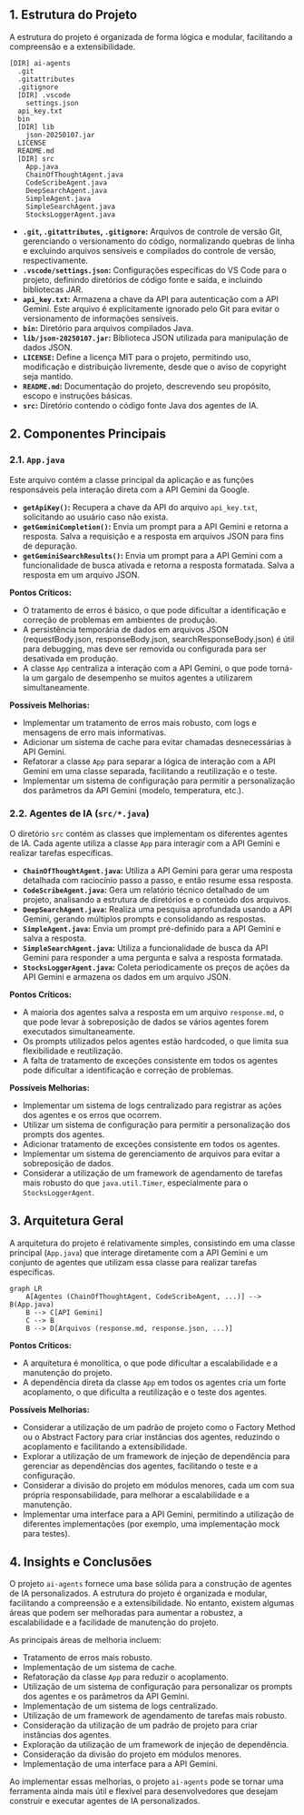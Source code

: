## 1. Estrutura do Projeto

A estrutura do projeto é organizada de forma lógica e modular, facilitando a compreensão e a extensibilidade.

```
[DIR] ai-agents
  .git
  .gitattributes
  .gitignore
  [DIR] .vscode
    settings.json
  api_key.txt
  bin
  [DIR] lib
    json-20250107.jar
  LICENSE
  README.md
  [DIR] src
    App.java
    ChainOfThoughtAgent.java
    CodeScribeAgent.java
    DeepSearchAgent.java
    SimpleAgent.java
    SimpleSearchAgent.java
    StocksLoggerAgent.java
```

*   **`.git`, `.gitattributes`, `.gitignore`:** Arquivos de controle de versão Git, gerenciando o versionamento do código, normalizando quebras de linha e excluindo arquivos sensíveis e compilados do controle de versão, respectivamente.
*   **`.vscode/settings.json`:** Configurações específicas do VS Code para o projeto, definindo diretórios de código fonte e saída, e incluindo bibliotecas JAR.
*   **`api_key.txt`:** Armazena a chave da API para autenticação com a API Gemini.  Este arquivo é explicitamente ignorado pelo Git para evitar o versionamento de informações sensíveis.
*   **`bin`:** Diretório para arquivos compilados Java.
*   **`lib/json-20250107.jar`:** Biblioteca JSON utilizada para manipulação de dados JSON.
*   **`LICENSE`:** Define a licença MIT para o projeto, permitindo uso, modificação e distribuição livremente, desde que o aviso de copyright seja mantido.
*   **`README.md`:** Documentação do projeto, descrevendo seu propósito, escopo e instruções básicas.
*   **`src`:** Diretório contendo o código fonte Java dos agentes de IA.

## 2. Componentes Principais

### 2.1. `App.java`

Este arquivo contém a classe principal da aplicação e as funções responsáveis pela interação direta com a API Gemini da Google.

*   **`getApiKey()`:** Recupera a chave da API do arquivo `api_key.txt`, solicitando ao usuário caso não exista.
*   **`getGeminiCompletion()`:** Envia um prompt para a API Gemini e retorna a resposta. Salva a requisição e a resposta em arquivos JSON para fins de depuração.
*   **`getGeminiSearchResults()`:** Envia um prompt para a API Gemini com a funcionalidade de busca ativada e retorna a resposta formatada. Salva a resposta em um arquivo JSON.

**Pontos Críticos:**

*   O tratamento de erros é básico, o que pode dificultar a identificação e correção de problemas em ambientes de produção.
*   A persistência temporária de dados em arquivos JSON (requestBody.json, responseBody.json, searchResponseBody.json) é útil para debugging, mas deve ser removida ou configurada para ser desativada em produção.
*   A classe `App` centraliza a interação com a API Gemini, o que pode torná-la um gargalo de desempenho se muitos agentes a utilizarem simultaneamente.

**Possíveis Melhorias:**

*   Implementar um tratamento de erros mais robusto, com logs e mensagens de erro mais informativas.
*   Adicionar um sistema de cache para evitar chamadas desnecessárias à API Gemini.
*   Refatorar a classe `App` para separar a lógica de interação com a API Gemini em uma classe separada, facilitando a reutilização e o teste.
*   Implementar um sistema de configuração para permitir a personalização dos parâmetros da API Gemini (modelo, temperatura, etc.).

### 2.2. Agentes de IA (`src/*.java`)

O diretório `src` contém as classes que implementam os diferentes agentes de IA. Cada agente utiliza a classe `App` para interagir com a API Gemini e realizar tarefas específicas.

*   **`ChainOfThoughtAgent.java`:** Utiliza a API Gemini para gerar uma resposta detalhada com raciocínio passo a passo, e então resume essa resposta.
*   **`CodeScribeAgent.java`:** Gera um relatório técnico detalhado de um projeto, analisando a estrutura de diretórios e o conteúdo dos arquivos.
*   **`DeepSearchAgent.java`:** Realiza uma pesquisa aprofundada usando a API Gemini, gerando múltiplos prompts e consolidando as respostas.
*   **`SimpleAgent.java`:** Envia um prompt pré-definido para a API Gemini e salva a resposta.
*   **`SimpleSearchAgent.java`:** Utiliza a funcionalidade de busca da API Gemini para responder a uma pergunta e salva a resposta formatada.
*   **`StocksLoggerAgent.java`:** Coleta periodicamente os preços de ações da API Gemini e armazena os dados em um arquivo JSON.

**Pontos Críticos:**

*   A maioria dos agentes salva a resposta em um arquivo `response.md`, o que pode levar à sobreposição de dados se vários agentes forem executados simultaneamente.
*   Os prompts utilizados pelos agentes estão hardcoded, o que limita sua flexibilidade e reutilização.
*   A falta de tratamento de exceções consistente em todos os agentes pode dificultar a identificação e correção de problemas.

**Possíveis Melhorias:**

*   Implementar um sistema de logs centralizado para registrar as ações dos agentes e os erros que ocorrem.
*   Utilizar um sistema de configuração para permitir a personalização dos prompts dos agentes.
*   Adicionar tratamento de exceções consistente em todos os agentes.
*   Implementar um sistema de gerenciamento de arquivos para evitar a sobreposição de dados.
*   Considerar a utilização de um framework de agendamento de tarefas mais robusto do que `java.util.Timer`, especialmente para o `StocksLoggerAgent`.

## 3. Arquitetura Geral

A arquitetura do projeto é relativamente simples, consistindo em uma classe principal (`App.java`) que interage diretamente com a API Gemini e um conjunto de agentes que utilizam essa classe para realizar tarefas específicas.

```mermaid
graph LR
    A[Agentes (ChainOfThoughtAgent, CodeScribeAgent, ...)] --> B(App.java)
    B --> C[API Gemini]
    C --> B
    B --> D[Arquivos (response.md, response.json, ...)]
```

**Pontos Críticos:**

*   A arquitetura é monolítica, o que pode dificultar a escalabilidade e a manutenção do projeto.
*   A dependência direta da classe `App` em todos os agentes cria um forte acoplamento, o que dificulta a reutilização e o teste dos agentes.

**Possíveis Melhorias:**

*   Considerar a utilização de um padrão de projeto como o Factory Method ou o Abstract Factory para criar instâncias dos agentes, reduzindo o acoplamento e facilitando a extensibilidade.
*   Explorar a utilização de um framework de injeção de dependência para gerenciar as dependências dos agentes, facilitando o teste e a configuração.
*   Considerar a divisão do projeto em módulos menores, cada um com sua própria responsabilidade, para melhorar a escalabilidade e a manutenção.
*   Implementar uma interface para a API Gemini, permitindo a utilização de diferentes implementações (por exemplo, uma implementação mock para testes).

## 4. Insights e Conclusões

O projeto `ai-agents` fornece uma base sólida para a construção de agentes de IA personalizados. A estrutura do projeto é organizada e modular, facilitando a compreensão e a extensibilidade. No entanto, existem algumas áreas que podem ser melhoradas para aumentar a robustez, a escalabilidade e a facilidade de manutenção do projeto.

As principais áreas de melhoria incluem:

*   Tratamento de erros mais robusto.
*   Implementação de um sistema de cache.
*   Refatoração da classe `App` para reduzir o acoplamento.
*   Utilização de um sistema de configuração para personalizar os prompts dos agentes e os parâmetros da API Gemini.
*   Implementação de um sistema de logs centralizado.
*   Utilização de um framework de agendamento de tarefas mais robusto.
*   Consideração da utilização de um padrão de projeto para criar instâncias dos agentes.
*   Exploração da utilização de um framework de injeção de dependência.
*   Consideração da divisão do projeto em módulos menores.
*   Implementação de uma interface para a API Gemini.

Ao implementar essas melhorias, o projeto `ai-agents` pode se tornar uma ferramenta ainda mais útil e flexível para desenvolvedores que desejam construir e executar agentes de IA personalizados.